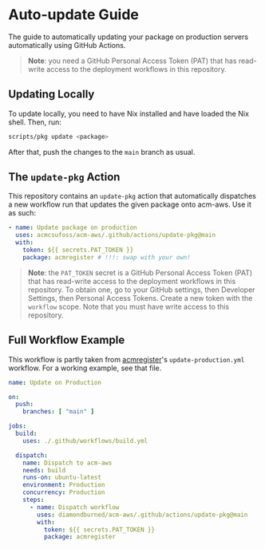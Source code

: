 # Auto-update Guide

The guide to automatically updating your package on production servers
automatically using GitHub Actions.

> **Note**: you need a GitHub Personal Access Token (PAT) that has read-write
> access to the deployment workflows in this repository.

## Updating Locally

To update locally, you need to have Nix installed and have loaded the Nix
shell. Then, run:

```sh
scripts/pkg update <package>
```

After that, push the changes to the `main` branch as usual.

## The `update-pkg` Action

This repository contains an `update-pkg` action that automatically dispatches a
new workflow run that updates the given package onto acm-aws. Use it as such:

```yml
- name: Update package on production
  uses: acmcsufoss/acm-aws/.github/actions/update-pkg@main
  with:
    token: ${{ secrets.PAT_TOKEN }}
    package: acmregister # !!!: swap with your own!
```

> **Note**: the `PAT_TOKEN` secret is a GitHub Personal Access Token (PAT) that
> has read-write access to the deployment workflows in this repository. To
> obtain one, go to your GitHub settings, then Developer Settings, then
> Personal Access Tokens. Create a new token with the `workflow` scope. Note
> that you must have write access to this repository.

## Full Workflow Example

This workflow is partly taken from
[acmregister](https://github.com/diamondburned/acmregister)'s
`update-production.yml` workflow. For a working example, see that file.

```yml
name: Update on Production

on:
  push:
    branches: [ "main" ]

jobs:
  build:
    uses: ./.github/workflows/build.yml

  dispatch:
    name: Dispatch to acm-aws
    needs: build
    runs-on: ubuntu-latest
    environment: Production
    concurrency: Production
    steps:
      - name: Dispatch workflow
        uses: diamondburned/acm-aws/.github/actions/update-pkg@main
        with:
          token: ${{ secrets.PAT_TOKEN }}
          package: acmregister
```
